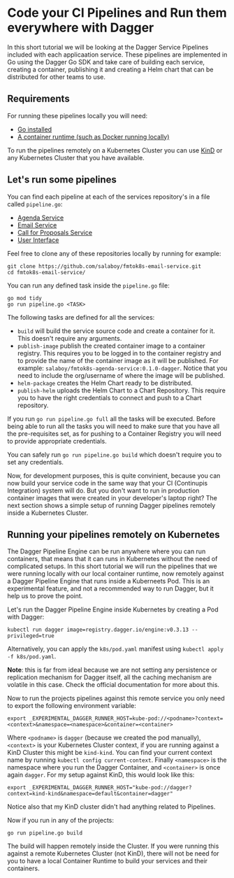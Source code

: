 # Code your CI Pipelines and Run them everywhere with Dagger

In this short tutorial we will be looking at the Dagger Service Pipelines included with each applicaation service. 
These pipelines are implemented in Go using the Dagger Go SDK and take care of building each service, creating a container, publishing it and creating a Helm chart that can be distributed for other teams to use. 

## Requirements

For running these pipelines locally you will need: 
- [Go installed](https://go.dev/doc/install)
- [A container runtime (such as Docker running locally)](https://docs.docker.com/get-docker/)

To run the pipelines remotely on a Kubernetes Cluster you can use [KinD](https://kind.sigs.k8s.io/) or any Kubernetes Cluster that you have available. 

## Let's run some pipelines

You can find each pipeline at each of the services repository's in a file called `pipeline.go`: 

- [Agenda Service](https://github.com/salaboy/fmtok8s-agenda-service/blob/main/pipelene.go)
- [Email Service](https://github.com/salaboy/fmtok8s-email-service/blob/main/pipeline.go)
- [Call for Proposals Service](https://github.com/salaboy/fmtok8s-c4p-service/blob/main/pipeline.go)
- [User Interface](https://github.com/salaboy/fmtok8s-frontend/blob/main/pipelene.go)

Feel free to clone any of these repositories locally by running for example: 

```
git clone https://github.com/salaboy/fmtok8s-email-service.git
cd fmtok8s-email-service/
```

You can run any defined task inside the `pipeline.go` file:

```
go mod tidy
go run pipeline.go <TASK>
```

The following tasks are defined for all the services: 
- `build` will build the service source code and create a container for it. This doesn't require any arguments. 
- `publish-image` publish the created container image to a container registry. This requires you to be logged in to the container registry and to provide the name of the container image as it will be published. For example: `salaboy/fmtok8s-agenda-service:0.1.0-dagger`. Notice that you need to include the org/username of where the image will be published.
- `helm-package` creates the Helm Chart ready to be distributed. 
- `publish-helm` uploads the Helm Chart to a Chart Repository. This require you to have the right credentials to connect and push to a Chart repository. 

If you run `go run pipeline.go full` all the tasks will be executed. Before being able to run all the tasks you will need to make sure that you have all the pre-requisites set, as for pushing to a Container Registry you will need to provide appropriate credentials. 

You can safely run `go run pipeline.go build` which doesn't require you to set any credentials. 

Now, for development purposes, this is quite convinient, because you can now build your service code in the same way that your CI (Continupis Integration) system will do. But you don't want to run in production container images that were created in your developer's laptop right? 
The next section shows a simple setup of running Dagger pipelines remotely inside a Kubernetes Cluster. 

## Running your pipelines remotely on Kubernetes

The Dagger Pipeline Engine can be run anywhere where you can run containers, that means that it can runs in Kubernetes without the need of complicated setups. 
In this short tutorial we will run the pipelines that we were running locally with our local container runtime, now remotely against a Dagger Pipeline Engine that runs inside a Kuberneets Pod. This is an experimental feature, and not a recommended way to run Dagger, but it help us to prove the point. 

Let's run the Dagger Pipeline Engine inside Kubernetes by creating a Pod with Dagger: 

```
kubectl run dagger image=registry.dagger.io/engine:v0.3.13 --privileged=true
```

Alternatively, you can apply the `k8s/pod.yaml` manifest using `kubectl apply -f k8s/pod.yaml`.

**Note**: this is far from ideal because we are not setting any persistence or replication mechanism for Dagger itself, all the caching mechanism are volatile in this case. Check the official documentation for more about this. 

Now to run the projects pipelines against this remote service you only need to export the following environment variable: 
```
export _EXPERIMENTAL_DAGGER_RUNNER_HOST=kube-pod://<podname>?context=<context>&namespace=<namespace>&container=<container>
```

Where `<podname>` is `dagger` (because we created the pod manually), `<context>` is your Kubernetes Cluster context, if you are running against a KinD Cluster this might be `kind-kind`. You can find your current context name by running `kubectl config current-context`. Finally `<namespace>` is the namespace where you run the Dagger Container, and `<container>` is once again `dagger`. For my setup against KinD, this would look like this: 

```
export _EXPERIMENTAL_DAGGER_RUNNER_HOST="kube-pod://dagger?context=kind-kind&namespace=default&container=dagger"
```

Notice also that my KinD cluster didn't had anything related to Pipelines. 

Now if you run in any of the projects: 
```
go run pipeline.go build 
```

The build will happen remotely inside the Cluster. If you were running this against a remote Kubernetes Cluster (not KinD), there will not be need for you to have a local Container Runtime to build your services and their containers. 
